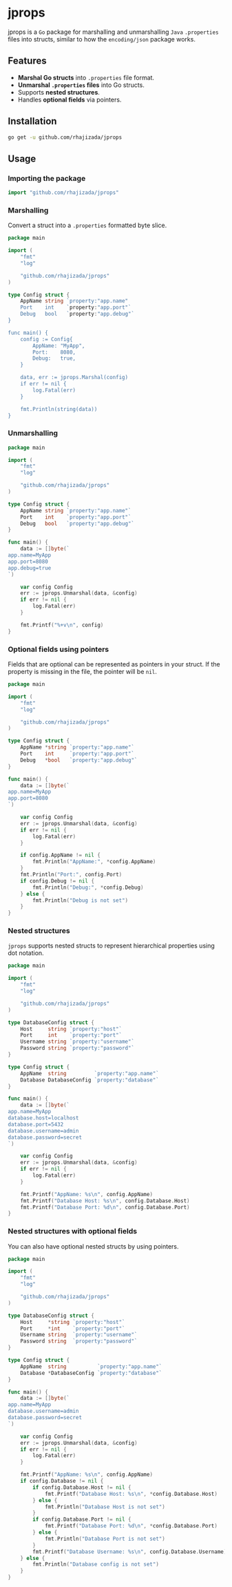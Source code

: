 # jprops

jprops is a `Go` package for marshalling and unmarshalling `Java` `.properties`
files into structs, similar to how the `encoding/json` package works.

## Features

- **Marshal Go structs** into `.properties` file format.
- **Unmarshal `.properties` files** into Go structs.
- Supports **nested structures**.
- Handles **optional fields** via pointers.

## Installation

```bash
go get -u github.com/rhajizada/jprops
```

## Usage

### Importing the package

```go
import "github.com/rhajizada/jprops"
```

### Marshalling

Convert a struct into a `.properties` formatted byte slice.

```go
package main

import (
    "fmt"
    "log"

    "github.com/rhajizada/jprops"
)

type Config struct {
    AppName string `property:"app.name"
    Port    int    `property:"app.port"`
    Debug   bool   `property:"app.debug"`
}

func main() {
    config := Config{
        AppName: "MyApp",
        Port:    8080,
        Debug:   true,
    }

    data, err := jprops.Marshal(config)
    if err != nil {
        log.Fatal(err)
    }

    fmt.Println(string(data))
}
```

### Unmarshalling

```go
package main

import (
    "fmt"
    "log"

    "github.com/rhajizada/jprops"
)

type Config struct {
    AppName string `property:"app.name"`
    Port    int    `property:"app.port"`
    Debug   bool   `property:"app.debug"`
}

func main() {
    data := []byte(`
app.name=MyApp
app.port=8080
app.debug=true
`)

    var config Config
    err := jprops.Unmarshal(data, &config)
    if err != nil {
        log.Fatal(err)
    }

    fmt.Printf("%+v\n", config)
}
```

### Optional fields using pointers

Fields that are optional can be represented as pointers in your struct. If the
property is missing in the file, the pointer will be `nil`.

```go
package main

import (
    "fmt"
    "log"

    "github.com/rhajizada/jprops"
)

type Config struct {
    AppName *string `property:"app.name"`
    Port    int     `property:"app.port"`
    Debug   *bool   `property:"app.debug"`
}

func main() {
    data := []byte(`
app.name=MyApp
app.port=8080
`)

    var config Config
    err := jprops.Unmarshal(data, &config)
    if err != nil {
        log.Fatal(err)
    }

    if config.AppName != nil {
        fmt.Println("AppName:", *config.AppName)
    }
    fmt.Println("Port:", config.Port)
    if config.Debug != nil {
        fmt.Println("Debug:", *config.Debug)
    } else {
        fmt.Println("Debug is not set")
    }
}
```

### Nested structures

`jprops` supports nested structs to represent hierarchical properties using dot notation.

```go
package main

import (
    "fmt"
    "log"

    "github.com/rhajizada/jprops"
)

type DatabaseConfig struct {
    Host     string `property:"host"`
    Port     int    `property:"port"`
    Username string `property:"username"`
    Password string `property:"password"`
}

type Config struct {
    AppName  string         `property:"app.name"`
    Database DatabaseConfig `property:"database"`
}

func main() {
    data := []byte(`
app.name=MyApp
database.host=localhost
database.port=5432
database.username=admin
database.password=secret
`)

    var config Config
    err := jprops.Unmarshal(data, &config)
    if err != nil {
        log.Fatal(err)
    }

    fmt.Printf("AppName: %s\n", config.AppName)
    fmt.Printf("Database Host: %s\n", config.Database.Host)
    fmt.Printf("Database Port: %d\n", config.Database.Port)
}
```

### Nested structures with optional fields

You can also have optional nested structs by using pointers.

```go
package main

import (
    "fmt"
    "log"

    "github.com/rhajizada/jprops"
)

type DatabaseConfig struct {
    Host     *string `property:"host"`
    Port     *int    `property:"port"`
    Username string  `property:"username"`
    Password string  `property:"password"`
}

type Config struct {
    AppName  string          `property:"app.name"`
    Database *DatabaseConfig `property:"database"`
}

func main() {
    data := []byte(`
app.name=MyApp
database.username=admin
database.password=secret
`)

    var config Config
    err := jprops.Unmarshal(data, &config)
    if err != nil {
        log.Fatal(err)
    }

    fmt.Printf("AppName: %s\n", config.AppName)
    if config.Database != nil {
        if config.Database.Host != nil {
            fmt.Printf("Database Host: %s\n", *config.Database.Host)
        } else {
            fmt.Println("Database Host is not set")
        }
        if config.Database.Port != nil {
            fmt.Printf("Database Port: %d\n", *config.Database.Port)
        } else {
            fmt.Println("Database Port is not set")
        }
        fmt.Printf("Database Username: %s\n", config.Database.Username)
    } else {
        fmt.Println("Database config is not set")
    }
}
```
